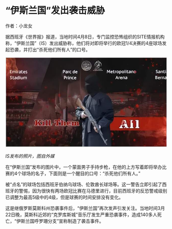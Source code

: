 # “伊斯兰国”发出袭击威胁

作者：小龙女

据西班牙《世界报》报道，当地时间4月8日，专门监控恐怖组织的SITE情报机构称，“伊斯兰国”（IS）发出威胁称，他们将对即将举行的欧冠1/4决赛的4座球场发起恐袭，并打出“杀死他们所有人”的口号。

![ee455775826eaeecaedb848e3fb56a2e.jpg](https://raw.githubusercontent.com/qqhsx/qqnews_image/main/2024/04/09/“伊斯兰国”发出袭击威胁/ee455775826eaeecaedb848e3fb56a2e.jpg)

_IS发布的照片，图自外媒_

在“伊斯兰国”发布的图片中，一个蒙面男子手持步枪，在他的上方写着即将举办比赛的4个球场的名子，下面则是一个醒目的口号：“杀死他们所有人。”

被“点名”的球场包括西班牙伯纳乌球场、伦敦酋长球场等。这一警告立即引起了西班牙的警惕，因为很快有两场欧冠比赛在马德里进行，目前西班牙的反恐警戒级别已调整为最高5级中的4级，但是球赛的时间安排没有变化。

这是继俄罗斯莫斯科州恐袭事件后，“伊斯兰国”再次发声引发关注。当地时间3月22日晚，莫斯科近郊的“克罗库斯城”音乐厅发生严重恐袭事件，造成140多人死亡，“伊斯兰国呼罗珊分支”宣称制造了袭击事件。

